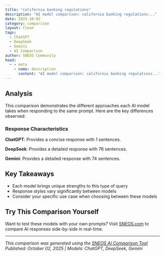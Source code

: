 ```yaml
---
title: "california banking regulations"
description: "AI model comparison: california banking regulations..."
date: 2025-10-02
category: comparison
layout: Clean
tags:
  - ChatGPT
  - DeepSeek
  - Gemini
  - AI Comparison
author: SNEOS Community
head:
  - - meta
    - name: description
      content: "AI model comparison: california banking regulations..."
---
```


<ChatComparison
  title="california banking regulations"
  prompt="california banking regulations"
  :responses='{"ChatGPT": "California banking regulations are governed primarily by the California Financial Code and enforced by the California Department of Financial Protection and Innovation (DFPI). Here’s an overview of the key components of these regulations:\n\n### 1. **Regulatory Authority**\n- **Department of Financial Protection and Innovation (DFPI)**: This agency oversees state-chartered banks, credit unions, finance lenders, and other financial service providers in California. It ensures compliance with state laws and protects consumers.\n\n### 2. **Types of Charters**\n- **State-Chartered Banks**: Banks that operate under a charter issued by the state of California.\n- **Federal Banks**: Banks that are chartered and regulated by federal authorities, primarily the Office of the Comptroller of the Currency (OCC).\n- **Credit Unions**: Member-owned financial cooperatives regulated under the California Credit Union Law.\n\n### 3. **Licensing Requirements**\n- All banks and financial institutions must obtain a license to operate in California. This includes providing detailed business plans, financial statements, and disclosures.\n\n### 4. **Consumer Protection**\n- The DFPI implements various consumer protection laws, including:\n - **California Consumer Financial Protection Law**\n - **Usury Laws**: Regulations that limit the amount of interest that can be charged on loans.\n - **Truth in Lending Act (TILA)** compliance and disclosure requirements.\n\n### 5. **Capital Requirements**\n- State-chartered banks must maintain certain capital ratios to ensure solvency and protect depositors.\n\n### 6. **Examinations and Reporting**\n- Banks are subject to regular examinations by DFPI to ensure compliance with regulations. They must also submit regular financial reports.\n\n### 7. **Anti-Money Laundering (AML) and BSA Compliance**\n- California banks must adhere to federal laws regarding anti-money laundering and the Bank Secrecy Act, which include reporting suspicious activities and maintaining proper records.\n\n### 8. **Consumer Privacy and Data Security**\n- Regulations also cover consumer privacy rights, requiring banks to implement policies to protect customer data and comply with California Consumer Privacy Act (CCPA).\n\n### 9. **Lending Regulations**\n- California has specific rules governing residential mortgage lending, including requirements for disclosures, fair lending practices, and informed consent.\n\n### 10. **Emerging Technologies and Fintech**\n- The DFPI has created a framework for the regulation of fintech companies, including those involved in cryptocurrencies and other digital financial services.\n\n### Conclusion\nCalifornia banking regulations are extensive and aimed at ensuring a safe, sound, and fair banking environment. Stakeholders including banks, credit unions, lending institutions, and consumers must navigate these regulations carefully to ensure compliance and protect their interests. \n\nFor specific questions or detailed regulations, it&#x27;s best to consult the California Department of Financial Protection and Innovation or a legal expert in financial regulation.", "DeepSeek": "Of course. Here is a comprehensive overview of California banking regulations, structured to help you understand the key players, major regulations, and how they differ from federal rules.\n\n### The Key Regulators: A Dual Banking System\n\nCalifornia operates under a **dual banking system**, meaning banks can be chartered and regulated at either the state or federal level. This creates a layered regulatory environment.\n\n1. **California Department of Financial Protection and Innovation (DFPI)**\n * **Role:** The primary state regulator for financial services in California.\n * **Who They Oversee:**\n * **State-Chartered Banks and Credit Unions:** Institutions that have chosen a California state charter (e.g., First Republic Bank was state-chartered before its closure).\n * **Money Transmitters:** Companies like PayPal, Venmo, and Western Union.\n * **Securities Brokers/Dealers and Investment Advisers.**\n * **Non-Bank Financial Companies:** Including payday lenders, student debt collectors, and other financial service providers under the California Consumer Financial Protection Law (CCFPL).\n * **Key Function:** The DFPI is responsible for licensing, regular examinations, enforcement, and ensuring compliance with state laws. It is known for being particularly proactive in consumer protection and climate risk assessment.\n\n2. **Federal Regulators**\n * **Federal Deposit Insurance Corporation (FDIC):** Insures deposits at most state-chartered banks (that are not members of the Federal Reserve) and all national banks.\n * **Office of the Comptroller of the Currency (OCC):** Charters and regulates all **national banks** (e.g., Bank of America, Wells Fargo).\n * **Federal Reserve (FRB):** Regulates state-chartered banks that choose to be members of the Federal Reserve System and all bank holding companies.\n * **National Credit Union Administration (NCUA):** Charters and regulates federal credit unions and insures most state-chartered credit unions.\n\nA bank\u0027s primary regulator is determined by its charter type and its Federal Reserve membership status.\n\n---\n\n### Major California Banking Laws and Regulations\n\nCalifornia has its own set of statutes that often go beyond federal requirements, particularly in consumer protection.\n\n1. **The California Consumer Financial Protection Law (CCFPL)**\n * **What it is:** Enacted in 2020 (AB 1864), this law significantly expanded the DFPI\u0027s authority, making it a state-level counterpart to the federal Consumer Financial Protection Bureau (CFPB).\n * **Key Provisions:**\n * Grants the DFPI broad authority to take action against \u0022unfair, deceptive, or abusive\u0022 acts and practices (UDAAP) by a wide range of financial service providers, including non-bank entities previously less regulated.\n * Allows for stricter enforcement and higher penalties than federal law in some cases.\n\n2. **The California Financial Information Privacy Act (CalFIPA)**\n * **What it is:** Often stricter than the federal Gramm-Leach-Bliley Act (GLBA).\n * **Key Provisions:**\n * Requires financial institutions to get your **explicit opt-in consent** before sharing your nonpublic personal information with non-affiliated third parties. (Federal law only requires an opt-*out* opportunity).\n * Places stricter limits on sharing information between affiliates for marketing purposes.\n\n3. **The California Financing Law (CFL)**\n * **What it is:** Licenses and regulates non-depository lenders, including consumer and commercial finance lenders, brokers, and program administrators.\n * **Key Provisions:**\n * Sets licensing requirements and surety bond levels.\n * Governs the terms and disclosures for consumer and commercial loans.\n * The DFPI uses this law to crack down on predatory lending.\n\n4. **The California Commercial Financing Disclosure Law (CFDL)**\n * **What it is:** Similar to the Truth in Lending Act (TILA) but for commercial borrowers.\n * **Key Provisions:**\n * Requires lenders and brokers to provide specific, standardized disclosures to small businesses and other commercial entities when offering financing.\n * Disclosures must include the total cost of capital, annual percentage rate (APR), and payment amounts.\n\n5. **Climate-Related Risk Regulations**\n * **What it is:** California is a national leader in requiring financial institutions to address climate risk.\n * **Key Provisions:**\n * **SB 261 (2023):** Requires businesses with total annual revenues over $500 million doing business in California to disclose climate-related financial risks.\n * The DFPI has also been directed to develop guidelines for climate risk disclosure for state-chartered banks, pushing them to assess and report their exposure to climate-related financial risks.\n\n---\n\n### How California Regulations Differ from Federal Rules\n\n| Feature | Federal Standard | California Standard (Often Stricter) |\n| :--- | :--- | :--- |\n| **Financial Privacy** | Opt-Out (GLBA) | **Opt-In** (CalFIPA) |\n| **Consumer Protection** | CFPB oversees large players; gaps for non-banks. | **DFPI has broad UDAAP authority** over a wide range of non-bank financial companies (CCFPL). |\n| **Commercial Lending** | No uniform APR disclosure requirement. | **Mandatory APR \u0026 cost disclosures** required for commercial financing (CFDL). |\n| **Climate Risk** | Proposed SEC rules are pending and contested. | **Mandatory climate risk disclosure** laws are already in effect for large companies (SB 261). |\n| **Interest Rate Caps** | Primarily governed by the state where the bank is located (due to \u0022rate exportation\u0022 for national banks). | Strict usury laws, but often preempted for federally-chartered banks. Still applies to state-licensed lenders. |\n\n---\n\n### Current and Emerging Trends\n\n1. **Expansion of DFPI Power:** The CCFPL has transformed the DFPI into one of the most powerful state financial regulators in the U.S. Expect aggressive enforcement actions, especially in the fintech and crypto space.\n2. **Focus on Climate Risk:** Banks operating in California must prepare for mandatory climate risk assessment and reporting, a trend that is likely to spread to other states.\n3. **Crackdown on Predatory Lending:** The DFPI is actively targeting illegal lending and collection practices, particularly those affecting vulnerable communities.\n4. **Fintech and Crypto Regulation:** California is actively working to bring fintech companies, digital assets, and crypto platforms within its regulatory perimeter, requiring them to obtain licenses from the DFPI.\n\n### Practical Implications\n\n* **For Consumers:** You have stronger privacy rights and a powerful state agency (the DFPI) to complain to about financial service providers.\n* **For Businesses (Especially Fintech):** Operating in California requires careful navigation of both federal and state rules. The DFPI\u0027s licensing and compliance requirements are a critical hurdle. Assuming federal compliance is sufficient is a major mistake.\n* **For Banks:** State-chartered banks in California face a rigorous and proactive regulator, particularly on consumer protection and climate risk. They must maintain robust compliance programs that meet both federal and the often-stricter California standards.\n\n**Disclaimer:** This is a high-level overview for informational purposes and does not constitute legal or financial advice. For specific situations, always consult with a qualified legal or compliance professional. You can find more details on the [DFPI website](https://www.dfpi.ca.gov/).", "Gemini": "California\u0027s banking regulations are a complex and extensive set of rules designed to ensure the safety and soundness of financial institutions operating within the state, protect consumers, and promote a stable financial environment. They are primarily governed by the **California Financial Code** and overseen by the **California Department of Financial Protection and Innovation (DFPI)**.\n\nHere\u0027s a breakdown of key areas and aspects of California banking regulations:\n\n**1. Regulatory Authority: The California Department of Financial Protection and Innovation (DFPI)**\n\n* **Oversight:** The DFPI is the primary regulator for state-chartered banks, credit unions, trust companies, money transmitters, securities broker-dealers, investment advisers, finance lenders, payday lenders, and other financial service providers operating in California.\n* **Responsibilities:**\n * **Licensing and Chartering:** Granting licenses and charters to new banks and financial institutions.\n * **Supervision and Examination:** Regularly examining financial institutions to assess their financial condition, compliance with regulations, and risk management practices.\n * **Enforcement:** Taking enforcement actions against institutions that violate regulations, including fines, cease and desist orders, and license revocation.\n * **Rulemaking:** Developing and implementing regulations to address emerging issues and ensure the stability of the financial system.\n * **Consumer Protection:** Investigating consumer complaints and educating consumers about their rights and responsibilities.\n\n**2. Types of Financial Institutions Regulated:**\n\n* **State-Chartered Banks:** Banks that are chartered and regulated by the state of California. These banks are subject to both state and federal regulations (e.g., FDIC insurance requirements).\n* **Credit Unions:** Member-owned financial cooperatives regulated by the DFPI and the National Credit Union Administration (NCUA).\n* **Trust Companies:** Institutions that manage and administer trusts and estates.\n* **Money Transmitters:** Businesses that provide money transfer services, such as sending money internationally.\n* **Other Financial Service Providers:** Includes finance lenders, payday lenders, securities brokers, investment advisers, and other entities.\n\n**3. Key Regulatory Areas and Requirements:**\n\n* **Capital Adequacy:** Banks are required to maintain sufficient capital to absorb potential losses and protect depositors. The DFPI sets minimum capital requirements based on the bank\u0027s risk profile.\n* **Asset Quality:** Banks must maintain a sound loan portfolio and manage credit risk effectively. Regulations address loan underwriting standards, loan loss reserves, and the classification of assets.\n* **Management Quality:** The DFPI assesses the competence and integrity of bank management and boards of directors. Regulations address corporate governance, internal controls, and risk management practices.\n* **Earnings:** Banks must generate sufficient earnings to maintain their financial strength and support future growth.\n* **Liquidity:** Banks must maintain sufficient liquid assets to meet their obligations to depositors and other creditors.\n* **Compliance:** Banks must comply with a wide range of federal and state laws and regulations, including:\n * **Consumer Protection Laws:** Regulations designed to protect consumers from unfair or deceptive practices, such as the Truth in Lending Act (TILA), the Equal Credit Opportunity Act (ECOA), and the Fair Credit Reporting Act (FCRA). California also has its own consumer protection laws that are often stricter than federal laws.\n * **Anti-Money Laundering (AML) Laws:** Regulations designed to prevent banks from being used to launder money or finance terrorism, such as the Bank Secrecy Act (BSA) and the USA PATRIOT Act.\n * **Privacy Regulations:** Regulations designed to protect the privacy of customer financial information, such as the California Consumer Privacy Act (CCPA) and the California Financial Information Privacy Act (CFIPA).\n * **Community Reinvestment Act (CRA):** Requires banks to meet the credit needs of the communities in which they operate, including low- and moderate-income neighborhoods.\n* **Cybersecurity:** Increasingly important, regulations address the security of bank information systems and the protection of customer data from cyber threats. The DFPI has issued guidance on cybersecurity risk management.\n* **Financial Technology (FinTech):** The DFPI is actively engaged in regulating and adapting to the rapidly evolving FinTech landscape, including issues related to digital assets, online lending, and mobile payments.\n* **Real Estate Lending:** Regulations govern real estate lending practices, including appraisals, disclosures, and foreclosure procedures.\n\n**4. Impact of Federal Regulations:**\n\n* **Federal Oversight:** While California has its own regulations, state-chartered banks are also subject to federal regulations from agencies like the Federal Deposit Insurance Corporation (FDIC), the Federal Reserve, and the Consumer Financial Protection Bureau (CFPB).\n* **Preemption:** In some cases, federal laws and regulations may preempt (override) state laws and regulations.\n* **Coordination:** The DFPI works closely with federal regulators to ensure a coordinated approach to bank supervision and regulation.\n\n**5. Key California-Specific Regulations and Laws:**\n\n* **California Consumer Privacy Act (CCPA):** One of the strongest consumer privacy laws in the United States, impacting how financial institutions handle personal information.\n* **California Financial Information Privacy Act (CFIPA):** Provides additional protections for consumer financial information.\n* **California Foreclosure Law:** Sets out specific procedures for foreclosing on real estate in California.\n* **California Deferred Deposit Transaction Law:** Regulates payday lending in California.\n\n**6. Challenges and Emerging Issues:**\n\n* **FinTech Innovation:** Regulating emerging financial technologies, such as digital assets and online lending, while promoting innovation and protecting consumers.\n* **Cybersecurity Threats:** Protecting financial institutions and customer data from increasingly sophisticated cyberattacks.\n* **Economic Volatility:** Managing the risks associated with economic downturns and interest rate fluctuations.\n* **Consumer Protection:** Ensuring that consumers are protected from unfair or deceptive practices, particularly in the context of online financial services.\n* **Affordable Housing Crisis:** Addressing the housing affordability crisis and promoting access to credit for low- and moderate-income families.\n* **Climate Change:** Assessing the financial risks associated with climate change and promoting sustainable banking practices.\n\n**Where to Find More Information:**\n\n* **California Department of Financial Protection and Innovation (DFPI):** [https://dfpi.ca.gov/](https://dfpi.ca.gov/)\n* **California Financial Code:** Available on the California Legislative Information website: [https://leginfo.legislature.ca.gov/](https://leginfo.legislature.ca.gov/)\n* **Federal Deposit Insurance Corporation (FDIC):** [https://www.fdic.gov/](https://www.fdic.gov/)\n* **Consumer Financial Protection Bureau (CFPB):** [https://www.consumerfinance.gov/](https://www.consumerfinance.gov/)\n\n**Disclaimer:** This information is for general informational purposes only and does not constitute legal or financial advice. Consult with qualified legal and financial professionals for advice specific to your situation. Banking regulations are subject to change. Always refer to the official sources for the most up-to-date information.\n"}' 
  published-date="13:55"
/>

## Analysis

This comparison demonstrates the different approaches each AI model takes when responding to the same prompt. Here are the key differences observed:

### Response Characteristics

**ChatGPT**: Provides a concise response with 1 sentences. 

**DeepSeek**: Provides a detailed response with 76 sentences. 

**Gemini**: Provides a detailed response with 74 sentences. 

## Key Takeaways

- Each model brings unique strengths to this type of query
- Response styles vary significantly between models
- Consider your specific use case when choosing between these models

## Try This Comparison Yourself

Want to test these models with your own prompts? Visit [SNEOS.com](https://sneos.com) to compare AI responses side-by-side in real-time.

---

*This comparison was generated using the [SNEOS AI Comparison Tool](https://sneos.com)*
*Published: October 02, 2025 | Models: ChatGPT, DeepSeek, Gemini*
